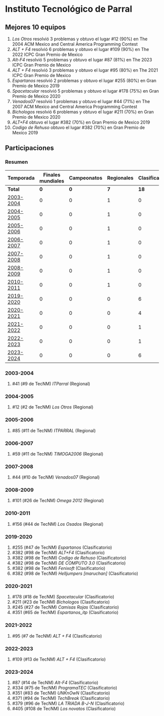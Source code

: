 # Instituto Tecnológico de Parral

## Mejores 10 equipos

1. _Los Otros_ resolvió 3 problemas y obtuvo el lugar #12 (90%) en The 2004 ACM Mexico and Central America Programming Contest
1. _ALT + F4_ resolvió 6 problemas y obtuvo el lugar #109 (90%) en The 2022 ICPC Gran Premio de Mexico
1. _Alt-F4_ resolvió 5 problemas y obtuvo el lugar #87 (81%) en The 2023 ICPC Gran Premio de Mexico
1. _ALT + F4_ resolvió 3 problemas y obtuvo el lugar #95 (80%) en The 2021 ICPC Gran Premio de Mexico
1. _Espartanos_ resolvió 2 problemas y obtuvo el lugar #255 (80%) en Gran Premio de Mexico 2019
1. _Spacetacular_ resolvió 5 problemas y obtuvo el lugar #178 (75%) en Gran Premio de Mexico 2020
1. _Venados07_ resolvió 1 problemas y obtuvo el lugar #44 (71%) en The 2007 ACM Mexico and Central America Programming Contest
1. _Bichologos_ resolvió 6 problemas y obtuvo el lugar #211 (70%) en Gran Premio de Mexico 2020
1. _ALT+F4_ obtuvo el lugar #382 (70%) en Gran Premio de Mexico 2019
1. _Codigo de Rehuso_ obtuvo el lugar #382 (70%) en Gran Premio de Mexico 2019

## Participaciones

### Resumen

| Temporada | Finales mundiales | Campeonatos | Regionales | Clasificatorios | Equipos |
| --- | --- | --- | --- | --- | --- |
| **Total** | **0** | **0** | **7** | **18** | **25** |
| [2003-2004](#2003-2004) | 0 | 0 | 1 | 0 | 1 |
| [2004-2005](#2004-2005) | 0 | 0 | 1 | 0 | 1 |
| [2005-2006](#2005-2006) | 0 | 0 | 1 | 0 | 1 |
| [2006-2007](#2006-2007) | 0 | 0 | 1 | 0 | 1 |
| [2007-2008](#2007-2008) | 0 | 0 | 1 | 0 | 1 |
| [2008-2009](#2008-2009) | 0 | 0 | 1 | 0 | 1 |
| [2010-2011](#2010-2011) | 0 | 0 | 1 | 0 | 1 |
| [2019-2020](#2019-2020) | 0 | 0 | 0 | 6 | 6 |
| [2020-2021](#2020-2021) | 0 | 0 | 0 | 4 | 4 |
| [2021-2022](#2021-2022) | 0 | 0 | 0 | 1 | 1 |
| [2022-2023](#2022-2023) | 0 | 0 | 0 | 1 | 1 |
| [2023-2024](#2023-2024) | 0 | 0 | 0 | 6 | 6 |

### 2003-2004

1. #41 (#9 de TecNM) _ITParral_ (Regional)

### 2004-2005

1. #12 (#2 de TecNM) _Los Otros_ (Regional)

### 2005-2006

1. #85 (#11 de TecNM) _ITPARRAL_ (Regional)

### 2006-2007

1. #59 (#11 de TecNM) _TIMOGA2006_ (Regional)

### 2007-2008

1. #44 (#10 de TecNM) _Venados07_ (Regional)

### 2008-2009

1. #101 (#26 de TecNM) _Omega 2012_ (Regional)

### 2010-2011

1. #156 (#44 de TecNM) _Los Osados_ (Regional)

### 2019-2020

1. #255 (#47 de TecNM) _Espartanos_ (Clasificatorio)
1. #382 (#98 de TecNM) _ALT+F4_ (Clasificatorio)
1. #382 (#98 de TecNM) _Codigo de Rehuso_ (Clasificatorio)
1. #382 (#98 de TecNM) _DE COMPUTO 3.0_ (Clasificatorio)
1. #382 (#98 de TecNM) _Fenixoft_ (Clasificatorio)
1. #382 (#98 de TecNM) _Helljumpers [maruchan]_ (Clasificatorio)

### 2020-2021

1. #178 (#18 de TecNM) _Spacetacular_ (Clasificatorio)
1. #211 (#23 de TecNM) _Bichologos_ (Clasificatorio)
1. #245 (#27 de TecNM) _Camisas Rojas_ (Clasificatorio)
1. #351 (#65 de TecNM) _Espartanos_itp_ (Clasificatorio)

### 2021-2022

1. #95 (#7 de TecNM) _ALT + F4_ (Clasificatorio)

### 2022-2023

1. #109 (#13 de TecNM) _ALT + F4_ (Clasificatorio)

### 2023-2024

1. #87 (#14 de TecNM) _Alt-F4_ (Clasificatorio)
1. #334 (#75 de TecNM) _ProgramaTEC_ (Clasificatorio)
1. #351 (#83 de TecNM) _UNKnOwN_ (Clasificatorio)
1. #371 (#94 de TecNM) _TechBreak_ (Clasificatorio)
1. #379 (#96 de TecNM) _LA TRIADA B-J-N_ (Clasificatorio)
1. #405 (#108 de TecNM) _Los novatos_ (Clasificatorio)




